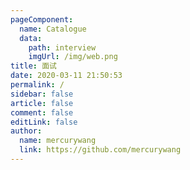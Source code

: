 ```yaml
---
pageComponent:
  name: Catalogue
  data:
    path: interview
    imgUrl: /img/web.png
title: 面试
date: 2020-03-11 21:50:53
permalink: /
sidebar: false
article: false
comment: false
editLink: false
author:
  name: mercurywang
  link: https://github.com/mercurywang
---
```

